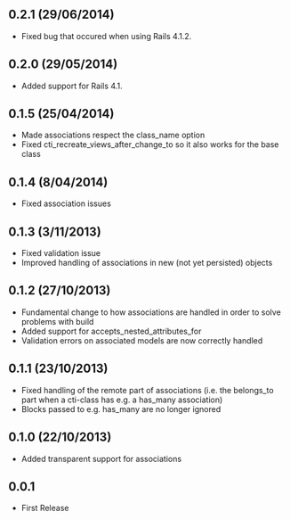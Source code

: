 ## 0.2.1 (29/06/2014)

* Fixed bug that occured when using Rails 4.1.2.

## 0.2.0 (29/05/2014)

* Added support for Rails 4.1.

## 0.1.5 (25/04/2014)

* Made associations respect the class_name option
* Fixed cti_recreate_views_after_change_to so it also works for the base class

## 0.1.4 (8/04/2014)

* Fixed association issues

## 0.1.3 (3/11/2013)

* Fixed validation issue
* Improved handling of associations in new (not yet persisted) objects

## 0.1.2 (27/10/2013)

* Fundamental change to how associations are handled in order to solve problems with build
* Added support for accepts_nested_attributes_for
* Validation errors on associated models are now correctly handled

## 0.1.1 (23/10/2013)

* Fixed handling of the remote part of associations (i.e. the belongs_to part when a cti-class has e.g. a has_many association)
* Blocks passed to e.g. has_many are no longer ignored

## 0.1.0 (22/10/2013)

* Added transparent support for associations

## 0.0.1

* First Release